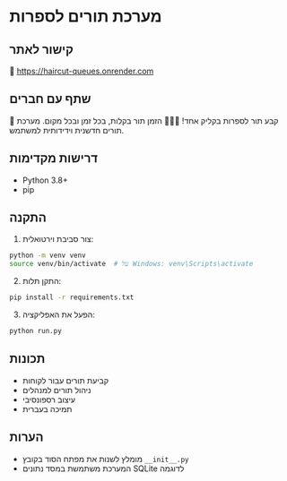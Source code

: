 # מערכת תורים לספרות

## קישור לאתר
🔗 https://haircut-queues.onrender.com

## שתף עם חברים
📱 קבע תור לספרות בקליק אחד! 💇‍♂️✨
הזמן תור בקלות, בכל זמן ובכל מקום. 
מערכת תורים חדשנית וידידותית למשתמש.

## דרישות מקדימות
- Python 3.8+
- pip

## התקנה
1. צור סביבת וירטואלית:
```bash
python -m venv venv
source venv/bin/activate  # על Windows: venv\Scripts\activate
```

2. התקן תלות:
```bash
pip install -r requirements.txt
```

3. הפעל את האפליקציה:
```bash
python run.py
```

## תכונות
- קביעת תורים עבור לקוחות
- ניהול תורים למנהלים
- עיצוב רספונסיבי
- תמיכה בעברית

## הערות
- מומלץ לשנות את מפתח הסוד בקובץ `__init__.py`
- המערכת משתמשת במסד נתונים SQLite לדוגמה
